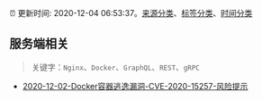 :alarm_clock: 更新时间: 2020-12-04 06:53:37。[来源分类](../README.md)、[标签分类](../TAGS.md)、[时间分类](../TIMELINE.md)

## 服务端相关


> 关键字：`Nginx`、`Docker`、`GraphQL`、`REST`、`gRPC`



- [2020-12-02-Docker容器逃逸漏洞-CVE-2020-15257-风险提示](https://sec.thief.one/article_content?a_id=6a6b5d7fd2f1997d88e3a41169409422) 
